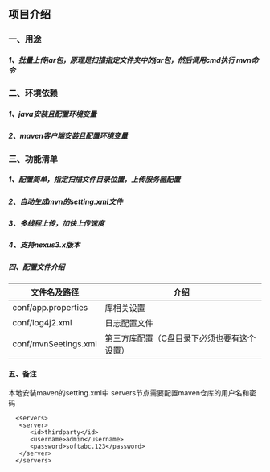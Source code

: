 
## 项目介绍
### 一、用途
##### 1、批量上传jar包，原理是扫描指定文件夹中的jar包，然后调用cmd执行 mvn命令

### 二、环境依赖
##### 1、java安装且配置环境变量
##### 2、maven客户端安装且配置环境变量

### 三、功能清单
##### 1、配置简单，指定扫描文件目录位置，上传服务器配置
##### 2、自动生成mvn的setting.xml文件
##### 3、多线程上传，加快上传速度
##### 4、支持nexus3.x版本

##### 四、配置文件介绍
文件名及路径    | 介绍        
---------|--------------
conf/app.properties     | 库相关设置
conf/log4j2.xml     | 日志配置文件
conf/mvnSeetings.xml     | 第三方库配置（C盘目录下必须也要有这个设置）


#### 五、备注
本地安装maven的setting.xml中 servers节点需要配置maven仓库的用户名和密码
```
  <servers>
   <server>
      <id>thirdparty</id>
      <username>admin</username>
      <password>softabc.123</password>
   </server>
  </servers>
``` 
  
  